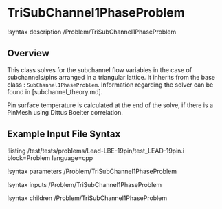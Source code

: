 # TriSubChannel1PhaseProblem

!syntax description /Problem/TriSubChannel1PhaseProblem

## Overview

<!-- -->

This class solves for the subchannel flow variables in the case of subchannels/pins arranged in a triangular lattice.
It inherits from the base class : `SubChannel1PhaseProblem`. Information regarding the solver can be found in [subchannel_theory.md].

Pin surface temperature is calculated at the end of the solve, if there is a PinMesh using Dittus Boelter correlation.

## Example Input File Syntax

!listing /test/tests/problems/Lead-LBE-19pin/test_LEAD-19pin.i block=Problem language=cpp

!syntax parameters /Problem/TriSubChannel1PhaseProblem

!syntax inputs /Problem/TriSubChannel1PhaseProblem

!syntax children /Problem/TriSubChannel1PhaseProblem
